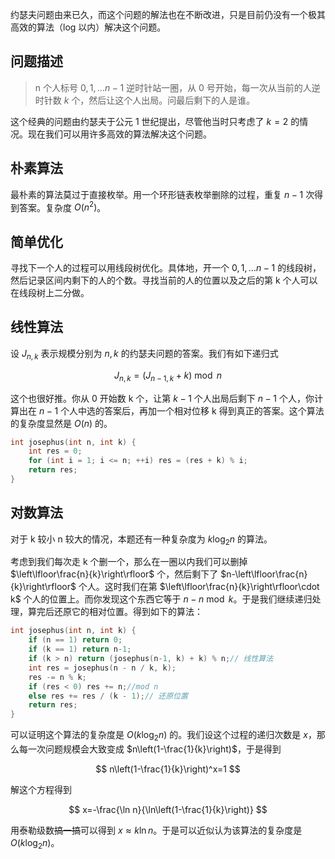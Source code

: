 约瑟夫问题由来已久，而这个问题的解法也在不断改进，只是目前仍没有一个极其高效的算法（log 以内）解决这个问题。

## 问题描述

> n 个人标号 $0,1,\dots n-1$ 逆时针站一圈，从 $0$ 号开始，每一次从当前的人逆时针数 $k$ 个，然后让这个人出局。问最后剩下的人是谁。

这个经典的问题由约瑟夫于公元 1 世纪提出，尽管他当时只考虑了 $k=2$ 的情况。现在我们可以用许多高效的算法解决这个问题。

## 朴素算法

最朴素的算法莫过于直接枚举。用一个环形链表枚举删除的过程，重复 $n-1$ 次得到答案。复杂度 $O(n^2)$。

## 简单优化

寻找下一个人的过程可以用线段树优化。具体地，开一个 $0,1,\dots n-1$ 的线段树，然后记录区间内剩下的人的个数。寻找当前的人的位置以及之后的第 k 个人可以在线段树上二分做。

## 线性算法

设 $J_{n,k}$ 表示规模分别为 $n,k$ 的约瑟夫问题的答案。我们有如下递归式

$$
J_{n,k}=(J_{n-1,k}+k)\bmod n
$$

这个也很好推。你从 0 开始数 k 个，让第 $k-1$ 个人出局后剩下 $n-1$ 个人，你计算出在 $n-1$ 个人中选的答案后，再加一个相对位移 k 得到真正的答案。这个算法的复杂度显然是 $O(n)$ 的。

```cpp
int josephus(int n, int k) {
    int res = 0;
    for (int i = 1; i <= n; ++i) res = (res + k) % i;
    return res;
}
```

## 对数算法

对于 k 较小 n 较大的情况，本题还有一种复杂度为 $k\log_2n$ 的算法。

考虑到我们每次走 k 个删一个，那么在一圈以内我们可以删掉 $\left\lfloor\frac{n}{k}\right\rfloor$ 个，然后剩下了 $n-\left\lfloor\frac{n}{k}\right\rfloor$ 个人。这时我们在第 $\left\lfloor\frac{n}{k}\right\rfloor\cdot k$ 个人的位置上。而你发现这个东西它等于 $n-n\bmod k$。于是我们继续递归处理，算完后还原它的相对位置。得到如下的算法：

```cpp
int josephus(int n, int k) {
    if (n == 1) return 0;
    if (k == 1) return n-1;
    if (k > n) return (josephus(n-1, k) + k) % n;// 线性算法
    int res = josephus(n - n / k, k);
    res -= n % k;
    if (res < 0) res += n;//mod n
    else res += res / (k - 1);// 还原位置
    return res;
}
```

可以证明这个算法的复杂度是 $O(k\log_2n)$ 的。我们设这个过程的递归次数是 $x$，那么每一次问题规模会大致变成 $n\left(1-\frac{1}{k}\right)$，于是得到

$$
n\left(1-\frac{1}{k}\right)^x=1
$$

解这个方程得到

$$
x=-\frac{\ln n}{\ln\left(1-\frac{1}{k}\right)}
$$

用泰勒级数~~搞一搞~~可以得到 $x\approx k\ln n$。于是可以近似认为该算法的复杂度是 $O(k\log_2n)$。

